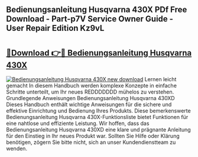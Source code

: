 ## Bedienungsanleitung Husqvarna 430X PDf Free Download - Part-p7V Service Owner Guide - User Repair Edition Kz9vL

# <h2><a href="http://df4v5p.blite.top/?on=Bedienungsanleitung+Husqvarna+430X">🔗Download 👉🔴 Bedienungsanleitung Husqvarna 430X</a></h2>

[![Bedienungsanleitung Husqvarna 430X new download](https://i.imgur.com/lujVjoI.png)](http://df4v5p.blite.top/?on=Bedienungsanleitung+Husqvarna+430X)
Lernen leicht gemacht In diesem Handbuch werden komplexe Konzepte in einfache Schritte unterteilt, um Ihr neues REDDDDDDD mühelos zu verstehen. Grundlegende Anweisungen Bedienungsanleitung Husqvarna 430XD Dieses Handbuch enthält wichtige Anweisungen für die sichere und effektive Einrichtung und Bedienung Ihres Produkts. Diese bemerkenswerte Bedienungsanleitung Husqvarna 430X-Funktionsliste bietet Funktionen für eine nahtlose und effiziente Leistung. Wir hoffen, dass das Bedienungsanleitung Husqvarna 430XD eine klare und prägnante Anleitung für den Einstieg in Ihr neues Produkt war. Sollten Sie Hilfe oder Klärung benötigen, zögern Sie bitte nicht, sich an unser Kundendienstteam zu wenden.
